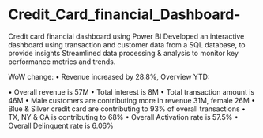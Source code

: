 # Credit_Card_financial_Dashboard-
Credit card financial dashboard using Power BI
Developed an interactive dashboard using 
transaction and customer data from a SQL database, 
to provide insights
Streamlined data processing & analysis to monitor 
key performance metrics and trends.

WoW change: 
• Revenue increased by 28.8%, 
Overview YTD:

• Overall revenue is 57M
• Total interest is 8M
• Total transaction amount is 46M
• Male customers are contributing more in revenue 31M, female 26M
• Blue & Silver credit card are contributing to 93% of overall 
transactions
• TX, NY & CA is contributing to 68%
• Overall Activation rate is 57.5%
• Overall Delinquent rate is 6.06%
